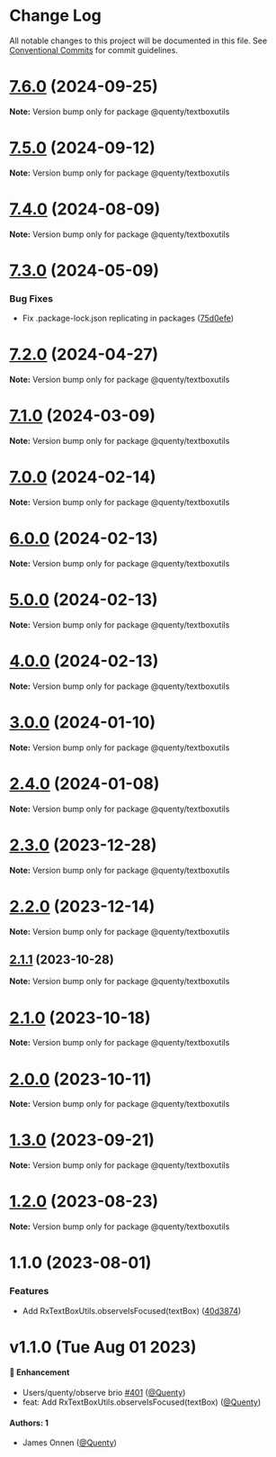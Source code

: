 # Change Log

All notable changes to this project will be documented in this file.
See [Conventional Commits](https://conventionalcommits.org) for commit guidelines.

# [7.6.0](https://github.com/Quenty/NevermoreEngine/compare/@quenty/textboxutils@7.5.0...@quenty/textboxutils@7.6.0) (2024-09-25)

**Note:** Version bump only for package @quenty/textboxutils





# [7.5.0](https://github.com/Quenty/NevermoreEngine/compare/@quenty/textboxutils@7.4.0...@quenty/textboxutils@7.5.0) (2024-09-12)

**Note:** Version bump only for package @quenty/textboxutils





# [7.4.0](https://github.com/Quenty/NevermoreEngine/compare/@quenty/textboxutils@7.3.0...@quenty/textboxutils@7.4.0) (2024-08-09)

**Note:** Version bump only for package @quenty/textboxutils





# [7.3.0](https://github.com/Quenty/NevermoreEngine/compare/@quenty/textboxutils@7.2.0...@quenty/textboxutils@7.3.0) (2024-05-09)


### Bug Fixes

* Fix .package-lock.json replicating in packages ([75d0efe](https://github.com/Quenty/NevermoreEngine/commit/75d0efeef239f221d93352af71a5b3e930ec23c5))





# [7.2.0](https://github.com/Quenty/NevermoreEngine/compare/@quenty/textboxutils@7.1.0...@quenty/textboxutils@7.2.0) (2024-04-27)

**Note:** Version bump only for package @quenty/textboxutils





# [7.1.0](https://github.com/Quenty/NevermoreEngine/compare/@quenty/textboxutils@7.0.0...@quenty/textboxutils@7.1.0) (2024-03-09)

**Note:** Version bump only for package @quenty/textboxutils





# [7.0.0](https://github.com/Quenty/NevermoreEngine/compare/@quenty/textboxutils@6.0.0...@quenty/textboxutils@7.0.0) (2024-02-14)

**Note:** Version bump only for package @quenty/textboxutils





# [6.0.0](https://github.com/Quenty/NevermoreEngine/compare/@quenty/textboxutils@5.0.0...@quenty/textboxutils@6.0.0) (2024-02-13)

**Note:** Version bump only for package @quenty/textboxutils





# [5.0.0](https://github.com/Quenty/NevermoreEngine/compare/@quenty/textboxutils@4.0.0...@quenty/textboxutils@5.0.0) (2024-02-13)

**Note:** Version bump only for package @quenty/textboxutils





# [4.0.0](https://github.com/Quenty/NevermoreEngine/compare/@quenty/textboxutils@3.0.0...@quenty/textboxutils@4.0.0) (2024-02-13)

**Note:** Version bump only for package @quenty/textboxutils





# [3.0.0](https://github.com/Quenty/NevermoreEngine/compare/@quenty/textboxutils@2.4.0...@quenty/textboxutils@3.0.0) (2024-01-10)

**Note:** Version bump only for package @quenty/textboxutils





# [2.4.0](https://github.com/Quenty/NevermoreEngine/compare/@quenty/textboxutils@2.3.0...@quenty/textboxutils@2.4.0) (2024-01-08)

**Note:** Version bump only for package @quenty/textboxutils





# [2.3.0](https://github.com/Quenty/NevermoreEngine/compare/@quenty/textboxutils@2.2.0...@quenty/textboxutils@2.3.0) (2023-12-28)

**Note:** Version bump only for package @quenty/textboxutils





# [2.2.0](https://github.com/Quenty/NevermoreEngine/compare/@quenty/textboxutils@2.1.1...@quenty/textboxutils@2.2.0) (2023-12-14)

**Note:** Version bump only for package @quenty/textboxutils





## [2.1.1](https://github.com/Quenty/NevermoreEngine/compare/@quenty/textboxutils@2.1.0...@quenty/textboxutils@2.1.1) (2023-10-28)

**Note:** Version bump only for package @quenty/textboxutils





# [2.1.0](https://github.com/Quenty/NevermoreEngine/compare/@quenty/textboxutils@2.0.0...@quenty/textboxutils@2.1.0) (2023-10-18)

**Note:** Version bump only for package @quenty/textboxutils





# [2.0.0](https://github.com/Quenty/NevermoreEngine/compare/@quenty/textboxutils@1.3.0...@quenty/textboxutils@2.0.0) (2023-10-11)

**Note:** Version bump only for package @quenty/textboxutils





# [1.3.0](https://github.com/Quenty/NevermoreEngine/compare/@quenty/textboxutils@1.2.0...@quenty/textboxutils@1.3.0) (2023-09-21)

**Note:** Version bump only for package @quenty/textboxutils





# [1.2.0](https://github.com/Quenty/NevermoreEngine/compare/@quenty/textboxutils@1.1.0...@quenty/textboxutils@1.2.0) (2023-08-23)

**Note:** Version bump only for package @quenty/textboxutils





# 1.1.0 (2023-08-01)


### Features

* Add RxTextBoxUtils.observeIsFocused(textBox) ([40d3874](https://github.com/Quenty/NevermoreEngine/commit/40d3874fd0c78ae16d5a4b1378f791b6d73818e6))





# v1.1.0 (Tue Aug 01 2023)

#### 🚀 Enhancement

- Users/quenty/observe brio [#401](https://github.com/Quenty/NevermoreEngine/pull/401) ([@Quenty](https://github.com/Quenty))
- feat: Add RxTextBoxUtils.observeIsFocused(textBox) ([@Quenty](https://github.com/Quenty))

#### Authors: 1

- James Onnen ([@Quenty](https://github.com/Quenty))
